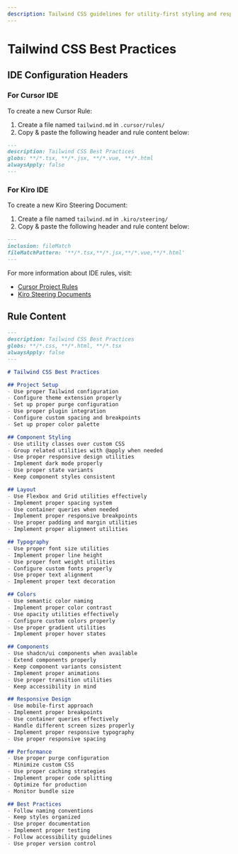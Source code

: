 ```yaml
---
description: Tailwind CSS guidelines for utility-first styling and responsive design best practices.
---
```


# Tailwind CSS Best Practices

## IDE Configuration Headers

### For Cursor IDE

To create a new Cursor Rule:

1. Create a file named `tailwind.md` in `.cursor/rules/`
2. Copy & paste the following header and rule content below:

```markdown
---
description: Tailwind CSS Best Practices
globs: **/*.tsx, **/*.jsx, **/*.vue, **/*.html
alwaysApply: false
---
```

### For Kiro IDE

To create a new Kiro Steering Document:

1. Create a file named `tailwind.md` in `.kiro/steering/`
2. Copy & paste the following header and rule content below:

```markdown
---
inclusion: fileMatch
fileMatchPattern: '**/*.tsx,**/*.jsx,**/*.vue,**/*.html'
---
```

For more information about IDE rules, visit:
- [Cursor Project Rules](https://docs.cursor.com/context/rules#project-rules)
- [Kiro Steering Documents](https://github.com/kirolabs/kiro)

## Rule Content


```markdown
---
description: Tailwind CSS Best Practices
globs: **/*.css, **/*.html, **/*.tsx
alwaysApply: false
---

# Tailwind CSS Best Practices

## Project Setup
- Use proper Tailwind configuration
- Configure theme extension properly
- Set up proper purge configuration
- Use proper plugin integration
- Configure custom spacing and breakpoints
- Set up proper color palette

## Component Styling
- Use utility classes over custom CSS
- Group related utilities with @apply when needed
- Use proper responsive design utilities
- Implement dark mode properly
- Use proper state variants
- Keep component styles consistent

## Layout
- Use Flexbox and Grid utilities effectively
- Implement proper spacing system
- Use container queries when needed
- Implement proper responsive breakpoints
- Use proper padding and margin utilities
- Implement proper alignment utilities

## Typography
- Use proper font size utilities
- Implement proper line height
- Use proper font weight utilities
- Configure custom fonts properly
- Use proper text alignment
- Implement proper text decoration

## Colors
- Use semantic color naming
- Implement proper color contrast
- Use opacity utilities effectively
- Configure custom colors properly
- Use proper gradient utilities
- Implement proper hover states

## Components
- Use shadcn/ui components when available
- Extend components properly
- Keep component variants consistent
- Implement proper animations
- Use proper transition utilities
- Keep accessibility in mind

## Responsive Design
- Use mobile-first approach
- Implement proper breakpoints
- Use container queries effectively
- Handle different screen sizes properly
- Implement proper responsive typography
- Use proper responsive spacing

## Performance
- Use proper purge configuration
- Minimize custom CSS
- Use proper caching strategies
- Implement proper code splitting
- Optimize for production
- Monitor bundle size

## Best Practices
- Follow naming conventions
- Keep styles organized
- Use proper documentation
- Implement proper testing
- Follow accessibility guidelines
- Use proper version control
```